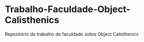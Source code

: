 # Trabalho-Faculdade-Object-Calisthenics
Repositório do trabalho de faculdade sobre Object Calisthenics
